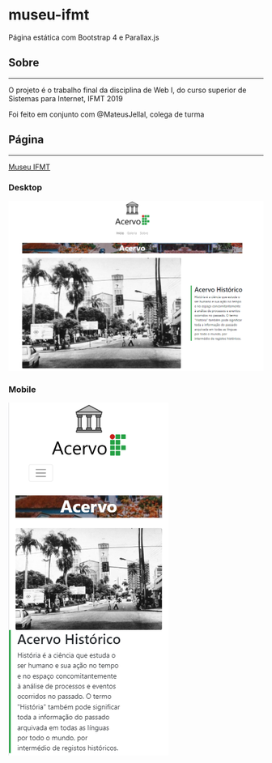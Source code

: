 # museu-ifmt
Página estática com Bootstrap 4 e Parallax.js


## Sobre
---

O projeto é o trabalho final da disciplina de Web I, do curso superior de Sistemas para Internet, IFMT 2019

Foi feito em conjunto com @MateusJellal, colega de turma

## Página
---
[Museu IFMT](https://gustavo-lara.codes/museu-ifmt/)

### Desktop
![desktop](./img/paginalookup.png "Página em navegadores no desktop")

### Mobile
![desktop](./img/paginalookupmobile.png "Página em navegadores mobile")
